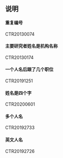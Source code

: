 ## 说明

#### 重复编号

CTR20130074

#### 主要研究者姓名是机构名称

CTR20130174

#### 一个人名后跟了几个职位

CTR20191251

#### 姓名是四个字

CTR20200601

#### 多个人名

CTR20192733

#### 英文人名

CTR20192726